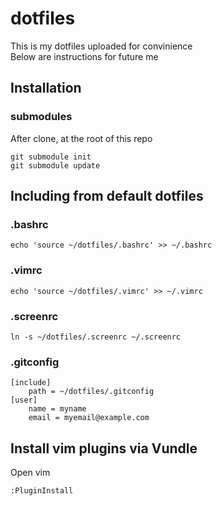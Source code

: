 # dotfiles
This is my dotfiles uploaded for convinience  
Below are instructions for future me

## Installation

### submodules
After clone, at the root of this repo
```
git submodule init
git submodule update
```

## Including from default dotfiles

### .bashrc
```
echo 'source ~/dotfiles/.bashrc' >> ~/.bashrc
```

### .vimrc
```
echo 'source ~/dotfiles/.vimrc' >> ~/.vimrc
```

### .screenrc
```
ln -s ~/dotfiles/.screenrc ~/.screenrc
```

### .gitconfig
```
[include]
    path = ~/dotfiles/.gitconfig
[user]
    name = myname
    email = myemail@example.com
```

## Install vim plugins via Vundle
Open vim
```
:PluginInstall
```
